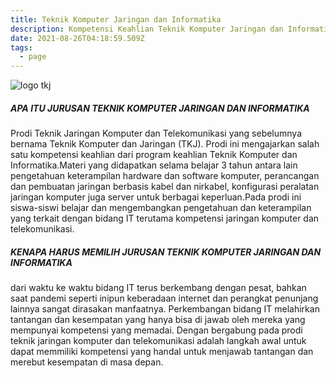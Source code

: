 ```yaml
---
title: Teknik Komputer Jaringan dan Informatika
description: Kompetensi Keahlian Teknik Komputer Jaringan dan Informatika
date: 2021-08-26T04:18:59.509Z
tags:
  - page
---
```

![](/upload/desain-tanpa-judul-3-.png "logo tkj")

##### **APA ITU JURUSAN TEKNIK KOMPUTER JARINGAN DAN INFORMATIKA**

Prodi Teknik Jaringan Komputer dan Telekomunikasi yang sebelumnya bernama Teknik Komputer dan Jaringan (TKJ). Prodi ini mengajarkan salah satu kompetensi keahlian dari program keahlian Teknik Komputer dan Informatika.Materi yang didapatkan selama belajar 3 tahun antara lain pengetahuan keterampilan hardware dan software komputer, perancangan dan pembuatan jaringan berbasis kabel dan nirkabel, konfigurasi peralatan jaringan komputer juga server untuk berbagai keperluan.Pada prodi ini siswa-siswi belajar dan mengembangkan pengetahuan dan keterampilan yang terkait dengan bidang IT terutama kompetensi jaringan komputer dan telekomunikasi.



##### **KENAPA HARUS MEMILIH JURUSAN TEKNIK KOMPUTER JARINGAN DAN INFORMATIKA**

dari waktu ke waktu bidang IT terus berkembang dengan pesat, bahkan saat pandemi seperti inipun keberadaan internet dan perangkat penunjang lainnya sangat dirasakan manfaatnya. Perkembangan bidang IT melahirkan tantangan dan kesempatan yang hanya bisa di jawab oleh mereka yang mempunyai kompetensi yang memadai. Dengan bergabung pada prodi teknik jaringan komputer dan telekomunikasi adalah langkah awal untuk dapat memmiliki kompetensi yang handal untuk menjawab tantangan dan merebut kesempatan di masa depan.